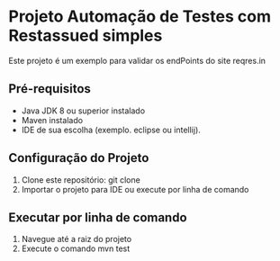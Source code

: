 # Projeto Automação de Testes com Restassued simples

Este projeto é um exemplo para validar os endPoints do site reqres.in

## Pré-requisitos

- Java JDK 8 ou superior instalado
- Maven instalado
- IDE de sua escolha (exemplo. eclipse	ou intellij).

## Configuração do Projeto

1. Clone este repositório: git clone <url>
2. Importar o projeto para IDE ou execute por linha de comando


## Executar por linha de comando

1. Navegue até a raiz do projeto
2. Execute o comando mvn test

